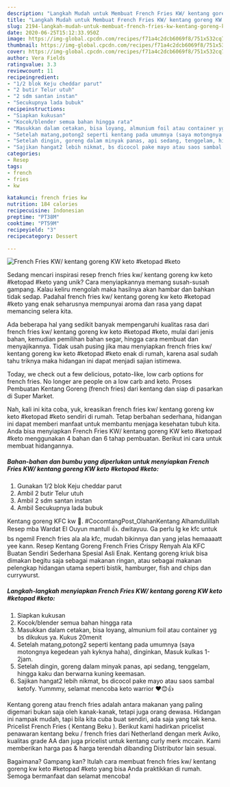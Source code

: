 ```yaml
---
description: "Langkah Mudah untuk Membuat French Fries KW/ kentang goreng KW keto #ketopad #keto, Lezat"
title: "Langkah Mudah untuk Membuat French Fries KW/ kentang goreng KW keto #ketopad #keto, Lezat"
slug: 2194-langkah-mudah-untuk-membuat-french-fries-kw-kentang-goreng-kw-keto-ketopad-keto-lezat
date: 2020-06-25T15:12:33.950Z
image: https://img-global.cpcdn.com/recipes/f71a4c2dcb6069f8/751x532cq70/french-fries-kw-kentang-goreng-kw-keto-ketopad-keto-foto-resep-utama.jpg
thumbnail: https://img-global.cpcdn.com/recipes/f71a4c2dcb6069f8/751x532cq70/french-fries-kw-kentang-goreng-kw-keto-ketopad-keto-foto-resep-utama.jpg
cover: https://img-global.cpcdn.com/recipes/f71a4c2dcb6069f8/751x532cq70/french-fries-kw-kentang-goreng-kw-keto-ketopad-keto-foto-resep-utama.jpg
author: Vera Fields
ratingvalue: 3.3
reviewcount: 11
recipeingredient:
- "1/2 blok Keju cheddar parut"
- "2 butir Telur utuh"
- "2 sdm santan instan"
- "Secukupnya lada bubuk"
recipeinstructions:
- "Siapkan kukusan"
- "Kocok/blender semua bahan hingga rata"
- "Masukkan dalam cetakan, bisa loyang, almunium foil atau container yg bs dikukus ya. Kukus 20menit"
- "Setelah matang,potong2 seperti kentang pada umumnya (saya motongnya kegedean yah kyknya haha), dinginkan, Masuk kulkas 1-2jam."
- "Setelah dingin, goreng dalam minyak panas, api sedang, tenggelam, hingga kaku dan berwarna kuning keemasan."
- "Sajikan hangat2 lebih nikmat, bs dicocol pake mayo atau saos sambal ketofy. Yummmy, selamat mencoba keto warrior ❤😊👍"
categories:
- Resep
tags:
- french
- fries
- kw

katakunci: french fries kw 
nutrition: 184 calories
recipecuisine: Indonesian
preptime: "PT38M"
cooktime: "PT59M"
recipeyield: "3"
recipecategory: Dessert

---
```



![French Fries KW/ kentang goreng KW keto #ketopad #keto](https://img-global.cpcdn.com/recipes/f71a4c2dcb6069f8/751x532cq70/french-fries-kw-kentang-goreng-kw-keto-ketopad-keto-foto-resep-utama.jpg)

Sedang mencari inspirasi resep french fries kw/ kentang goreng kw keto #ketopad #keto yang unik? Cara menyiapkannya memang susah-susah gampang. Kalau keliru mengolah maka hasilnya akan hambar dan bahkan tidak sedap. Padahal french fries kw/ kentang goreng kw keto #ketopad #keto yang enak seharusnya mempunyai aroma dan rasa yang dapat memancing selera kita.

Ada beberapa hal yang sedikit banyak mempengaruhi kualitas rasa dari french fries kw/ kentang goreng kw keto #ketopad #keto, mulai dari jenis bahan, kemudian pemilihan bahan segar, hingga cara membuat dan menyajikannya. Tidak usah pusing jika mau menyiapkan french fries kw/ kentang goreng kw keto #ketopad #keto enak di rumah, karena asal sudah tahu triknya maka hidangan ini dapat menjadi sajian istimewa.

Today, we check out a few delicious, potato-like, low carb options for french fries. No longer are people on a low carb and keto. Proses Pembuatan Kentang Goreng (french fries) dari kentang dan siap di pasarkan di Super Market.


Nah, kali ini kita coba, yuk, kreasikan french fries kw/ kentang goreng kw keto #ketopad #keto sendiri di rumah. Tetap berbahan sederhana, hidangan ini dapat memberi manfaat untuk membantu menjaga kesehatan tubuh kita. Anda bisa menyiapkan French Fries KW/ kentang goreng KW keto #ketopad #keto menggunakan 4 bahan dan 6 tahap pembuatan. Berikut ini cara untuk membuat hidangannya.

<!--inarticleads1-->

##### Bahan-bahan dan bumbu yang diperlukan untuk menyiapkan French Fries KW/ kentang goreng KW keto #ketopad #keto:

1. Gunakan 1/2 blok Keju cheddar parut
1. Ambil 2 butir Telur utuh
1. Ambil 2 sdm santan instan
1. Ambil Secukupnya lada bubuk


Kentang goreng KFC kw 🤭. #CocomtangPost_OlahanKentang Alhamdulillah Resep mba Wardat El Ouyun mantull 👍. dwitayuu. Ga perlu lg ke kfc untuk bs ngemil French fries ala ala kfc, mudah bikinnya dan yang jelas hemaaaatt yee kann. Resep Kentang Goreng French Fries Crispy Renyah Ala KFC Buatan Sendiri Sederhana Spesial Asli Enak. Kentang goreng kriuk bisa dimakan begitu saja sebagai makanan ringan, atau sebagai makanan pelengkap hidangan utama seperti bistik, hamburger, fish and chips dan currywurst. 

<!--inarticleads2-->

##### Langkah-langkah menyiapkan French Fries KW/ kentang goreng KW keto #ketopad #keto:

1. Siapkan kukusan
1. Kocok/blender semua bahan hingga rata
1. Masukkan dalam cetakan, bisa loyang, almunium foil atau container yg bs dikukus ya. Kukus 20menit
1. Setelah matang,potong2 seperti kentang pada umumnya (saya motongnya kegedean yah kyknya haha), dinginkan, Masuk kulkas 1-2jam.
1. Setelah dingin, goreng dalam minyak panas, api sedang, tenggelam, hingga kaku dan berwarna kuning keemasan.
1. Sajikan hangat2 lebih nikmat, bs dicocol pake mayo atau saos sambal ketofy. Yummmy, selamat mencoba keto warrior ❤😊👍


Kentang goreng atau french fries adalah antara makanan yang paling digemari bukan saja oleh kanak-kanak, tetapi juga orang dewasa. Hidangan ini nampak mudah, tapi bila kita cuba buat sendiri, ada saja yang tak kena. Pricelist French Fries ( Kentang Beku ). Berikut kami hadirkan pricelist penawaran kentang beku / french fries dari Netherland dengan merk Aviko, kualitas grade AA dan juga pricelist untuk kentang curly merk mccain. Kami memberikan harga pas &amp; harga terendah dibanding Distributor lain sesuai. 

Bagaimana? Gampang kan? Itulah cara membuat french fries kw/ kentang goreng kw keto #ketopad #keto yang bisa Anda praktikkan di rumah. Semoga bermanfaat dan selamat mencoba!
